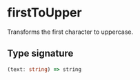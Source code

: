 # firstToUpper

Transforms the first character to uppercase.

## Type signature

<!-- prettier-ignore-start -->
```typescript
(text: string) => string
```
<!-- prettier-ignore-end -->
